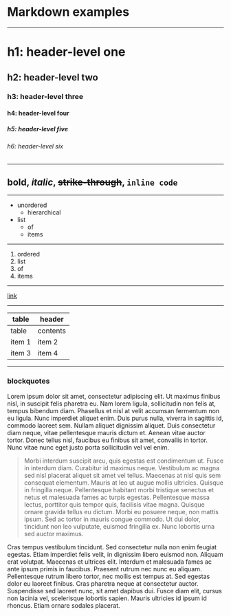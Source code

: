 # Markdown examples
---

# h1: header-level one
## h2: header-level two
### h3: header-level three
#### h4: header-level four
##### h5: header-level five
###### h6: header-level six
---

**bold**, _italic_, ~~strike-through~~, `inline code`
---
---

- unordered
  - hierarchical
- list
  - of
  - items

---

1. ordered
2. list
3. of
  1. items

---

[link](https://google.com)

---

| table | header |
|-------|--------|
| table | contents |
| item 1 | item 2 |
| item 3 | item 4 |

---

### blockquotes

Lorem ipsum dolor sit amet, consectetur adipiscing elit. Ut maximus finibus nisl, in suscipit felis pharetra eu. Nam lorem ligula, sollicitudin non felis at, tempus bibendum diam. Phasellus et nisl at velit accumsan fermentum non eu ligula. Nunc imperdiet aliquet enim. Duis purus nulla, viverra in sagittis id, commodo laoreet sem. Nullam aliquet dignissim aliquet. Duis consectetur diam neque, vitae pellentesque mauris dictum et. Aenean vitae auctor tortor. Donec tellus nisl, faucibus eu finibus sit amet, convallis in tortor. Nunc vitae nunc eget justo porta sollicitudin vel vel enim.

> Morbi interdum suscipit arcu, quis egestas est condimentum ut. Fusce in interdum diam. Curabitur id maximus neque. Vestibulum ac magna sed nisl placerat aliquet sit amet vel tellus. Maecenas at nisl quis sem consequat elementum. Mauris at leo ut augue mollis ultricies. Quisque in fringilla neque. Pellentesque habitant morbi tristique senectus et netus et malesuada fames ac turpis egestas. Pellentesque massa lectus, porttitor quis tempor quis, facilisis vitae magna. Quisque ornare gravida tellus eu dictum. Morbi eu posuere neque, non mattis ipsum. Sed ac tortor in mauris congue commodo. Ut dui dolor, tincidunt non leo vulputate, euismod fringilla ex. Nunc lobortis urna sed auctor maximus.

Cras tempus vestibulum tincidunt. Sed consectetur nulla non enim feugiat egestas. Etiam imperdiet felis velit, in dignissim libero euismod non. Aliquam erat volutpat. Maecenas et ultrices elit. Interdum et malesuada fames ac ante ipsum primis in faucibus. Praesent rutrum nec nunc eu aliquam. Pellentesque rutrum libero tortor, nec mollis est tempus at. Sed egestas dolor eu laoreet finibus. Cras pharetra neque at consectetur auctor. Suspendisse sed laoreet nunc, sit amet dapibus dui. Fusce diam elit, cursus non lacinia vel, scelerisque lobortis sapien. Mauris ultricies id ipsum id rhoncus. Etiam ornare sodales placerat.

